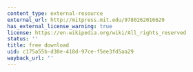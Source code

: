 ```yaml
---
content_type: external-resource
external_url: http://mitpress.mit.edu/9780262016629
has_external_license_warning: true
license: https://en.wikipedia.org/wiki/All_rights_reserved
status: ''
title: free download
uid: c175a55b-d30e-418d-97ce-f5ee3fd5aa29
wayback_url: ''
---
```


